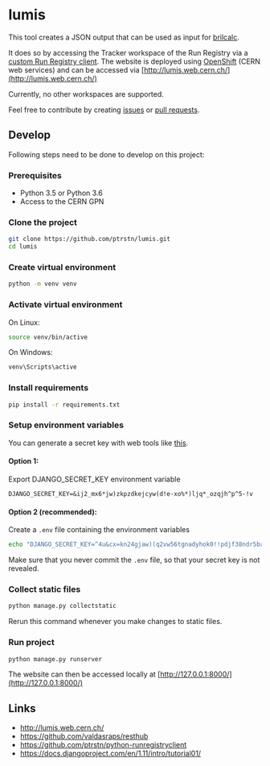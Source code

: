 # lumis

This tool creates a JSON output that can be used as input for [brilcalc](https://cms-service-lumi.web.cern.ch/cms-service-lumi/brilwsdoc.html).

It does so by accessing the Tracker workspace of the Run Registry via a [custom Run Registry client](https://github.com/ptrstn/python-runregistryclient).
The website is deployed using [OpenShift](http://information-technology.web.cern.ch/services/PaaS-Web-App) (CERN web services) and can be accessed via [http://lumis.web.cern.ch/](http://lumis.web.cern.ch/)

Currently, no other workspaces are supported. 

Feel free to contribute by creating [issues](https://github.com/ptrstn/lumis/issues) or [pull requests](https://github.com/ptrstn/lumis/pulls).

## Develop

Following steps need to be done to develop on this project:

### Prerequisites

- Python 3.5 or Python 3.6
- Access to the CERN GPN 

### Clone the project

```bash
git clone https://github.com/ptrstn/lumis.git
cd lumis
```

### Create virtual environment

```bash
python -m venv venv
```

### Activate virtual environment

On Linux:

```bash
source venv/bin/active
```

On Windows:

```bash
venv\Scripts\active
```

### Install requirements

```bash
pip install -r requirements.txt
```

### Setup environment variables

You can generate a secret key with web tools like [this](https://www.miniwebtool.com/django-secret-key-generator/).

#### Option 1:

Export DJANGO_SECRET_KEY environment variable

```
DJANGO_SECRET_KEY=&ij2_mx6*jw)zkpzdkejcyw(d!e-xo%*)ljq*_ozqjh^p^5-!v
```

#### Option 2 (recommended):

Create a ```.env``` file containing the environment variables

```bash
echo "DJANGO_SECRET_KEY=^4u&cx=kn24gjaw)(q2vw56tgnadyhok0!!pdjf38ndr5bajci" > .env
```

Make sure that you never commit the ```.env``` file, so that your secret key is not revealed.

### Collect static files

```bash
python manage.py collectstatic
```

Rerun this command whenever you make changes to static files.

### Run project

```bash
python manage.py runserver
```

The website can then be accessed locally at [http://127.0.0.1:8000/](http://127.0.0.1:8000/)

## Links

- http://lumis.web.cern.ch/
- https://github.com/valdasraps/resthub
- https://github.com/ptrstn/python-runregistryclient
- https://docs.djangoproject.com/en/1.11/intro/tutorial01/
